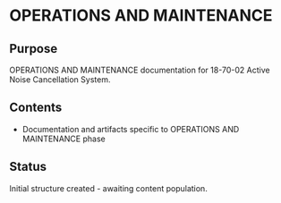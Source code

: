# OPERATIONS AND MAINTENANCE

## Purpose
OPERATIONS AND MAINTENANCE documentation for 18-70-02 Active Noise Cancellation System.

## Contents
- Documentation and artifacts specific to OPERATIONS AND MAINTENANCE phase

## Status
Initial structure created - awaiting content population.
